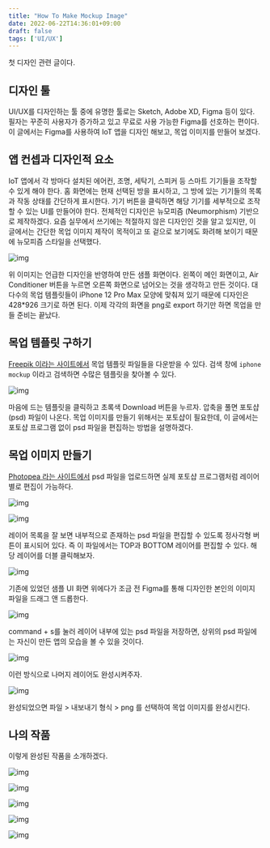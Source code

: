 ```yaml
---
title: "How To Make Mockup Image"
date: 2022-06-22T14:36:01+09:00
draft: false
tags: ['UI/UX']
---
```


첫 디자인 관련 글이다.

## 디자인 툴

UI/UX를 디자인하는 툴 중에 유명한 툴로는 Sketch, Adobe XD, Figma 등이 있다. 필자는 꾸준히 사용자가 증가하고 있고 무료로 사용 가능한 Figma를 선호하는 편이다. 이 글에서는 Figma를 사용하여 IoT 앱을 디자인 해보고, 목업 이미지를 만들어 보겠다.

## 앱 컨셉과 디자인적 요소

IoT 앱에서 각 방마다 설치된 에어컨, 조명, 세탁기, 스피커 등 스마트 기기들을 조작할 수 있게 해야 한다. 홈 화면에는 현재 선택된 방을 표시하고, 그 방에 있는 기기들의 목록과 작동 상태를 간단하게 표시한다. 기기 버튼을 클릭하면 해당 기기를 세부적으로 조작할 수 있는 UI를 만들어야 한다. 전체적인 디자인은 뉴모피즘 (Neumorphism) 기반으로 제작하겠다. 요즘 실무에서 쓰기에는 적절하지 않은 디자인인 것을 알고 있지만, 이 글에서는 간단한 목업 이미지 제작이 목적이고 또 겉으로 보기에도 화려해 보이기 때문에 뉴모피즘 스타일을 선택했다.

![img](/img/how-to-make-mockup/1.png)

위 이미지는 언급한 디자인을 반영하여 만든 샘플 화면이다. 왼쪽이 메인 화면이고, Air Conditioner 버튼을 누르면 오른쪽 화면으로 넘어오는 것을 생각하고 만든 것이다. 대다수의 목업 템플릿들이 iPhone 12 Pro Max 모양에 맞춰져 있기 때문에 디자인은 428*926 크기로 하면 된다. 이제 각각의 화면을 png로 export 하기만 하면 목업을 만들 준비는 끝났다.

## 목업 템플릿 구하기

[Freepik 이라는 사이트에서](https://www.freepik.com/) 목업 템플릿 파일들을 다운받을 수 있다. 검색 창에 `iphone mockup` 이라고 검색하면 수많은 템플릿을 찾아볼 수 있다.

![img](/img/how-to-make-mockup/2.png)

마음에 드는 템플릿을 클릭하고 초록색 Download 버튼을 누르자. 압축을 풀면 포토샵 (psd) 파일이 나온다. 목업 이미지를 만들기 위해서는 포토샵이 필요한데, 이 글에서는 포토샵 프로그램 없이 psd 파일을 편집하는 방법을 설명하겠다.

## 목업 이미지 만들기

[Photopea 라는 사이트에서](https://www.photopea.com/) psd 파일을 업로드하면 실제 포토샵 프로그램처럼 레이어 별로 편집이 가능하다.

![img](/img/how-to-make-mockup/3.png)

![img](/img/how-to-make-mockup/4.png)

레이어 목록을 잘 보면 내부적으로 존재하는 psd 파일을 편집할 수 있도록 정사각형 버튼이 표시되어 있다. 즉 이 파일에서는 TOP과 BOTTOM 레이어를 편집할 수 있다. 해당 레이어를 더블 클릭해보자.

![img](/img/how-to-make-mockup/5.png)

기존에 있었던 샘플 UI 화면 위에다가 조금 전 Figma를 통해 디자인한 본인의 이미지 파일을 드래그 앤 드롭한다.

![img](/img/how-to-make-mockup/6.png)

command + s를 눌러 레이어 내부에 있는 psd 파일을 저장하면, 상위의 psd 파일에는 자신이 만든 앱의 모습을 볼 수 있을 것이다.

![img](/img/how-to-make-mockup/7.png)

이런 방식으로 나머지 레이어도 완성시켜주자.

![img](/img/how-to-make-mockup/8.png)

완성되었으면 파일 > 내보내기 형식 > png 를 선택하여 목업 이미지를 완성시킨다.

## 나의 작품

이렇게 완성된 작품을 소개하겠다.

![img](/img/how-to-make-mockup/9.png)

![img](/img/how-to-make-mockup/10.png)

![img](/img/how-to-make-mockup/11.png)

![img](/img/how-to-make-mockup/12.png)

![img](/img/how-to-make-mockup/13.png)

